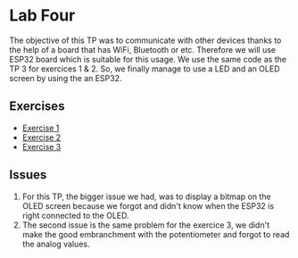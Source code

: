 # Lab Four

The objective of this TP was to communicate with other devices thanks to the help of a board that has WiFi, Bluetooth or etc. Therefore we will use ESP32 board 
which is suitable for this usage. We use the same code as the TP 3 for exercices 1 & 2. So, we finally manage to use a LED and an OLED screen by using the an ESP32.

## Exercises

  - [Exercise 1](Exercise/1)
  - [Exercise 2](Exercise/2)
  - [Exercise 3](Exercise/3)
  
  
## Issues
  
1. For this TP, the bigger issue we had, was to display a bitmap on the OLED screen because we forgot and didn't know when the ESP32 is right connected to the OLED. 
2. The second issue is the same problem for the exercice 3, we didn't make the good embranchment with the potentiometer and forgot to read the analog values.
